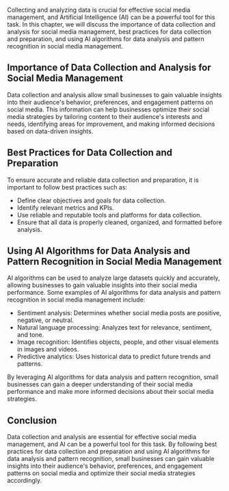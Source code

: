 
Collecting and analyzing data is crucial for effective social media management, and Artificial Intelligence (AI) can be a powerful tool for this task. In this chapter, we will discuss the importance of data collection and analysis for social media management, best practices for data collection and preparation, and using AI algorithms for data analysis and pattern recognition in social media management.

Importance of Data Collection and Analysis for Social Media Management
----------------------------------------------------------------------

Data collection and analysis allow small businesses to gain valuable insights into their audience's behavior, preferences, and engagement patterns on social media. This information can help businesses optimize their social media strategies by tailoring content to their audience's interests and needs, identifying areas for improvement, and making informed decisions based on data-driven insights.

Best Practices for Data Collection and Preparation
--------------------------------------------------

To ensure accurate and reliable data collection and preparation, it is important to follow best practices such as:

* Define clear objectives and goals for data collection.
* Identify relevant metrics and KPIs.
* Use reliable and reputable tools and platforms for data collection.
* Ensure that all data is properly cleaned, organized, and formatted before analysis.

Using AI Algorithms for Data Analysis and Pattern Recognition in Social Media Management
----------------------------------------------------------------------------------------

AI algorithms can be used to analyze large datasets quickly and accurately, allowing businesses to gain valuable insights into their social media performance. Some examples of AI algorithms for data analysis and pattern recognition in social media management include:

* Sentiment analysis: Determines whether social media posts are positive, negative, or neutral.
* Natural language processing: Analyzes text for relevance, sentiment, and tone.
* Image recognition: Identifies objects, people, and other visual elements in images and videos.
* Predictive analytics: Uses historical data to predict future trends and patterns.

By leveraging AI algorithms for data analysis and pattern recognition, small businesses can gain a deeper understanding of their social media performance and make more informed decisions about their social media strategies.

Conclusion
----------

Data collection and analysis are essential for effective social media management, and AI can be a powerful tool for this task. By following best practices for data collection and preparation and using AI algorithms for data analysis and pattern recognition, small businesses can gain valuable insights into their audience's behavior, preferences, and engagement patterns on social media and optimize their social media strategies accordingly.
